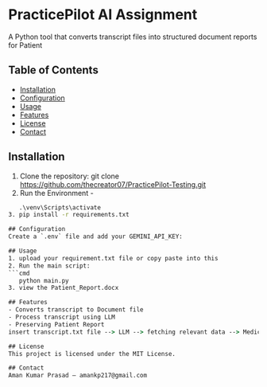 # PracticePilot AI Assignment
A Python tool that converts transcript files into structured document reports for Patient
## Table of Contents
- [Installation](#installation)
- [Configuration](#configuration)
- [Usage](#usage)
- [Features](#features)
- [License](#license)
- [Contact](#contact)

## Installation
1. Clone the repository:
   git clone https://github.com/thecreator07/PracticePilot-Testing.git
2. Run the Environment -
```cmd
   .\venv\Scripts\activate
3. pip install -r requirements.txt

## Configuration
Create a `.env` file and add your GEMINI_API_KEY:

## Usage
1. upload your requirement.txt file or copy paste into this
2. Run the main script: 
```cmd
   python main.py
3. view the Patient_Report.docx

## Features
- Converts transcript to Document file
- Process transcript using LLM
- Preserving Patient Report
insert transcript.txt file --> LLM --> fetching relevant data --> Medical Report

## License
This project is licensed under the MIT License.

## Contact
Aman Kumar Prasad – amankp217@gmail.com